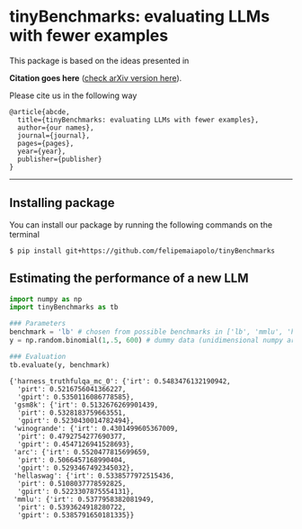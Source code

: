 # tinyBenchmarks: evaluating LLMs with fewer examples

This package is based on the ideas presented in

**Citation goes here** ([check arXiv version here](https://arxiv.org)). 

Please cite us in the following way

    @article{abcde,
      title={tinyBenchmarks: evaluating LLMs with fewer examples},
      author={our names},
      journal={journal},
      pages={pages},
      year={year},
      publisher={publisher}
    }

--------------


## Installing package 

You can install our package by running the following commands on the terminal

``` :sh
$ pip install git+https://github.com/felipemaiapolo/tinyBenchmarks
```


## Estimating the performance of a new LLM

```python
import numpy as np
import tinyBenchmarks as tb

### Parameters
benchmark = 'lb' # chosen from possible benchmarks in ['lb', 'mmlu', 'helm_lite', 'alpaca']
y = np.random.binomial(1,.5, 600) # dummy data (unidimensional numpy array. In this example, y has dimension 600 because we observe 100 examples from each scenario)

### Evaluation
tb.evaluate(y, benchmark)
```

    {'harness_truthfulqa_mc_0': {'irt': 0.5483476132190942,
      'pirt': 0.5216756041366227,
      'gpirt': 0.5350116086778585},
     'gsm8k': {'irt': 0.5132676269901439,
      'pirt': 0.5328183759663551,
      'gpirt': 0.5230430014782494},
     'winogrande': {'irt': 0.4301499605367009,
      'pirt': 0.4792754277690377,
      'gpirt': 0.4547126941528693},
     'arc': {'irt': 0.5520477815699659,
      'pirt': 0.5066457168990404,
      'gpirt': 0.5293467492345032},
     'hellaswag': {'irt': 0.5338577972515436,
      'pirt': 0.5108037778592825,
      'gpirt': 0.5223307875554131},
     'mmlu': {'irt': 0.5377958382081949,
      'pirt': 0.5393624918280722,
      'gpirt': 0.5385791650181335}}



```
